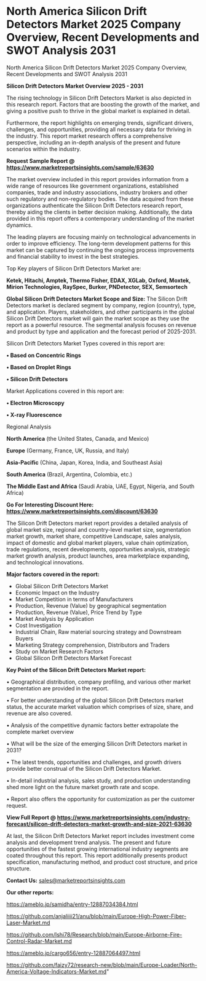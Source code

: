 # North America Silicon Drift Detectors Market 2025 Company Overview, Recent Developments and SWOT Analysis 2031
North America Silicon Drift Detectors Market 2025 Company Overview, Recent Developments and SWOT Analysis 2031

<Strong> Silicon Drift Detectors Market Overview 2025 - 2031</strong>

The rising technology in Silicon Drift Detectors Market is also depicted in this research report. Factors that are boosting the growth of the market, and giving a positive push to thrive in the global market is explained in detail.

Furthermore, the report highlights on emerging trends, significant drivers, challenges, and opportunities, providing all necessary data for thriving in the industry. This report market research offers a comprehensive perspective, including an in-depth analysis of the present and future scenarios within the industry.

<strong>Request Sample Report @ <a href=https://www.marketreportsinsights.com/sample/63630>https://www.marketreportsinsights.com/sample/63630</a></strong>

The market overview included in this report provides information from a wide range of resources like government organizations, established companies, trade and industry associations, industry brokers and other such regulatory and non-regulatory bodies. The data acquired from these organizations authenticate the Silicon Drift Detectors research report, thereby aiding the clients in better decision making. Additionally, the data provided in this report offers a contemporary understanding of the market dynamics.

The leading players are focusing mainly on technological advancements in order to improve efficiency. The long-term development patterns for this market can be captured by continuing the ongoing process improvements and financial stability to invest in the best strategies.

Top Key players of Silicon Drift Detectors Market are:

<strong>Ketek, Hitachi, Amptek, Thermo Fisher, EDAX, XGLab, Oxford, Moxtek, Mirion Technologies, RaySpec, Burker, PNDetector, SEX, Semsortech</strong>

<strong><b>Global Silicon Drift Detectors Market Scope and Size:</b></strong>
The Silicon Drift Detectors market is declared segment by company, region (country), type, and application. Players, stakeholders, and other participants in the global Silicon Drift Detectors market will gain the market scope as they use the report as a powerful resource. The segmental analysis focuses on revenue and product by type and application and the forecast period of 2025-2031.

Silicon Drift Detectors Market Types covered in this report are:

<strong>• Based on Concentric Rings

• Based on Droplet Rings

• Silicon Drift Detectors</strong>

Market Applications covered in this report are:

<strong>• Electron Microscopy

• X-ray Fluorescence</strong> 

Regional Analysis

<strong>North America</strong> (the United States, Canada, and Mexico)

<strong>Europe</strong> (Germany, France, UK, Russia, and Italy)

<strong>Asia-Pacific</strong> (China, Japan, Korea, India, and Southeast Asia)

<strong>South America</strong> (Brazil, Argentina, Colombia, etc.)

<strong>The Middle East and Africa</strong> (Saudi Arabia, UAE, Egypt, Nigeria, and South Africa)

<strong>Go For Interesting Discount Here: <a href=https://www.marketreportsinsights.com/discount/63630>https://www.marketreportsinsights.com/discount/63630</a></strong>

The Silicon Drift Detectors market report provides a detailed analysis of global market size, regional and country-level market size, segmentation market growth, market share, competitive Landscape, sales analysis, impact of domestic and global market players, value chain optimization, trade regulations, recent developments, opportunities analysis, strategic market growth analysis, product launches, area marketplace expanding, and technological innovations.

<strong><b>Major factors covered in the report:</b></strong>
<ul>
  <li>Global Silicon Drift Detectors Market </li>
  <li>Economic Impact on the Industry</li>
  <li>Market Competition in terms of Manufacturers</li>
  <li>Production, Revenue (Value) by geographical segmentation</li>
  <li>Production, Revenue (Value), Price Trend by Type</li>
  <li>Market Analysis by Application</li>
  <li>Cost Investigation</li>
  <li>Industrial Chain, Raw material sourcing strategy and Downstream Buyers</li>
  <li>Marketing Strategy comprehension, Distributors and Traders</li>
  <li>Study on Market Research Factors</li>
  <li>Global Silicon Drift Detectors Market Forecast</li>
</ul>

<strong><b>Key Point of the Silicon Drift Detectors Market report:</b></strong>

• Geographical distribution, company profiling, and various other market segmentation are provided in the report.

• For better understanding of the global Silicon Drift Detectors market status, the accurate market valuation which comprises of size, share, and revenue are also covered.

• Analysis of the competitive dynamic factors better extrapolate the complete market overview

• What will be the size of the emerging Silicon Drift Detectors market in 2031?

• The latest trends, opportunities and challenges, and growth drivers provide better construal of the Silicon Drift Detectors Market.

• In-detail industrial analysis, sales study, and production understanding shed more light on the future market growth rate and scope.

• Report also offers the opportunity for customization as per the customer request.

<strong><b>View Full Report @ <a href=https://www.marketreportsinsights.com/industry-forecast/silicon-drift-detectors-market-growth-and-size-2021-63630>https://www.marketreportsinsights.com/industry-forecast/silicon-drift-detectors-market-growth-and-size-2021-63630</a></b></strong>


At last, the Silicon Drift Detectors Market report includes investment come analysis and development trend analysis. The present and future opportunities of the fastest growing international industry segments are coated throughout this report. This report additionally presents product specification, manufacturing method, and product cost structure, and price structure.

<strong>Contact Us:</strong>
sales@marketreportsinsights.com

<strong>Our other reports:</strong>

<a href=https://ameblo.jp/samidha/entry-12887034384.html>https://ameblo.jp/samidha/entry-12887034384.html</a>

<a href=https://github.com/anjaliiii21/anu/blob/main/Europe-High-Power-Fiber-Laser-Market.md>https://github.com/anjaliiii21/anu/blob/main/Europe-High-Power-Fiber-Laser-Market.md</a>

<a href=https://github.com/Ishi78/Research/blob/main/Europe-Airborne-Fire-Control-Radar-Market.md>https://github.com/Ishi78/Research/blob/main/Europe-Airborne-Fire-Control-Radar-Market.md</a>

<a href=https://ameblo.jp/cargo656/entry-12887064497.html>https://ameblo.jp/cargo656/entry-12887064497.html</a>

<a href=https://github.com/faizy72/research-new/blob/main/Europe-Loader/North-America-Voltage-Indicators-Market.md>https://github.com/faizy72/research-new/blob/main/Europe-Loader/North-America-Voltage-Indicators-Market.md</a>"
